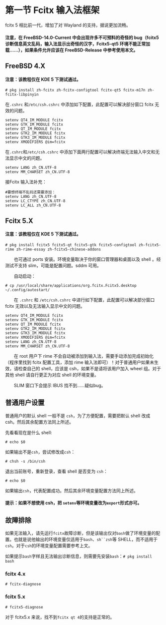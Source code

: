 # 第一节 Fcitx 输入法框架

fcitx 5 相比前一代，增加了对 Wayland 的支持，据说更加流畅。

#### 注意，在 FreeBSD-14.0-Current 中会出现许多不可预料的奇怪的 bug（fcitx5 诊断信息英文乱码，输入法显示出奇怪的汉字，Fcitx5-qt5 环境不能正常加载……），如果条件允许应该在 FreeBSD-Release 中参考使用本文。

## FreeBSD 4.X

#### 注意：该教程仅在 KDE 5 下测试通过。

`# pkg install zh-fcitx zh-fcitx-configtool fcitx-qt5 fcitx-m17n zh-fcitx-libpinyin`

在`.cshrc` 和`/etc/csh.cshrc` 中添加如下配置，此配置可以解决部分窗口 fcitx 无效的问题。

```
setenv QT4_IM_MODULE fcitx
setenv GTK_IM_MODULE fcitx
setenv QT_IM_MODULE fcitx
setenv GTK2_IM_MODULE fcitx
setenv GTK3_IM_MODULE fcitx
setenv XMODIFIERS @im=fcitx
```

在`.cshrc`和`/etc/csh.cshrc` 中添加下面两行配置可以解决终端无法输入中文和无法显示中文的问题。

```
setenv LANG zh_CN.UTF-8
setenv MM_CHARSET zh_CN.UTF-8
```

接Fcitx 输入法补充：

```
#要想终端不乱码还需要添加：
setenv LANG zh_CN.UTF-8
setenv LC_CTYPE zh_CN.UTF-8
setenv LC_ALL zh_CN.UTF-8
```

## Fcitx 5.X

#### 注意：该教程仅在 KDE 5 下测试通过。

`# pkg install fcitx5 fcitx5-qt fcitx5-gtk fcitx5-configtool zh-fcitx5-rime zh-rime-essay zh-fcitx5-chinese-addons`

　　也可通过 ports 安装。环境变量取决于你的窗口管理器和桌面以及 shell 。经测试不支持 slim，可能是配置问题。sddm 可用。

　　自动启动：

`# cp /usr/local/share/applications/org.fcitx.Fcitx5.desktop ~/.config/autostart/`

　　在 `.cshrc` 和 `/etc/csh.cshrc` 中进行如下配置，此配置可以解决部分窗口 fcitx 无效以及无法输入显示中文的问题。

```
setenv QT4_IM_MODULE fcitx
setenv GTK_IM_MODULE fcitx
setenv QT_IM_MODULE fcitx
setenv GTK2_IM_MODULE fcitx
setenv GTK3_IM_MODULE fcitx
setenv XMODIFIERS @im=fcitx
setenv LANG zh_CN.UTF-8
setenv MM_CHARSET zh_CN.UTF-8
```

　　在 root 用户下 rime 不会自动被添加到输入法，需要手动添加完成初始化（程序里找到 fcitx 配置工具，添加 rime 输入法即可）！对于普通用户如果未生效，请检查自己的 shell，应该是 csh，如果不是请将该用户加入 wheel 组。对于其他 shell 请自行更正为对应 shell 的环境变量。

　　SLIM 窗口下会提示 IBUS 找不到……疑似bug。
  
  ## 普通用户设置
  
  普通用户的默认 shell 一般不是 `csh`，为了方便配置，需要把默认 shell 改成 csh。然后其余配置方法同上所述。
  
  先看看现在是什么 shell:
  ```
  # echo $0
  ```

如果输出不是`csh`，尝试修改成`csh`：

```
# chsh -s /bin/csh
```

退出当前账号，重新登录，查看 shell 是否变为 `csh`：

  ```
  # echo $0
  ```
  
  如果输出`csh`，代表配置成功。然后其余环境变量配置方法同上所述。
  
  #### 提示：如果不想使用 csh，把 `setenv`等环境变量改为`export`形式亦可。
  
  ## 故障排除
  
  如果无法输入，请先运行`fcitx`故障诊断，但是该输出仅对`bash`做了环境变量的配置。也就是说他输出的环境变量仅适用于`bash`、`sh``zsh`等 SHELL，而不适用于`csh`。对于`csh`的环境变量配置需要参考上文。
  
  如果提示`bash`字样且无法输出诊断信息，则需要先安装`bash`：`# pkg install bash`
  
  ### fcitx 4.x
  
  ```
  # fcitx-diagnose
  ```
  
  ### fcitx 5.x
  
  ```
  # fcitx5-diagnose
  ```
  
  对于 fcitx5.x 来说，找不到`fcitx qt 4`的支持是正常的。
